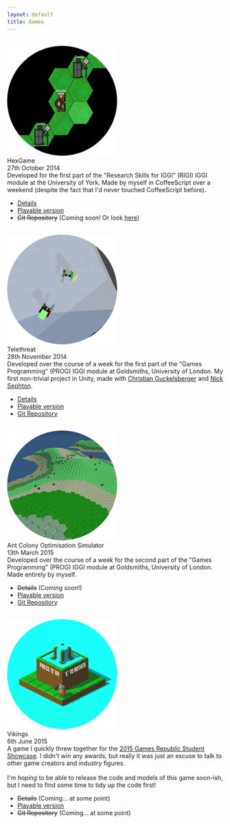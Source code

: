 ```yaml
---
layout: default
title: Games
---
```


<link rel="stylesheet" href="{{ site.baseurl }}/css/demobox.css">

<br/>
<div class="demo-box">
	<img src="/resources/demos/hexgame-256x256.png"/>
	<div class="demo-details">
		<div class="demo-details-inner">
			<div class="demo-title">
				HexGame
			</div>
			<div class="demo-date">
				27th October 2014
			</div>
			<div class="demo-description">
				Developed for the first part of the "Research Skills for IGGI" (RIGI) IGGI module at the University of York. Made by myself in CoffeeScript over a weekend (despite the fact that I'd never touched CoffeeScript before). 
			</div>
			<ul class="demo-links">
				<li><a href="/games/hexgame/details/">Details</a></li>
				<li><a href="/games/hexgame/play/">Playable version</a></li>
				<li><strike>Git Repository</strike> (Coming soon! Or look <a href="https://github.com/bedder/bedder.github.io/tree/master/games/hexgame">here</a>)</li>
			</ul>
		</div>
	</div>
</div>
<br/>
<div class="demo-box">
	<img src="/resources/demos/telethreat-256x256.png"/>
	<div class="demo-details">
		<div class="demo-details-inner">
			<div class="demo-title">
				Telethreat
			</div>
			<div class="demo-date">
				28th November 2014
			</div>
			<div class="demo-description">
				Developed over the course of a week for the first part of the "Games Programming" (PROG) IGGI module at Goldsmiths, University of London. My first non-trivial project in Unity, made with <a href="http://ccg.doc.gold.ac.uk/christianguckelsberger/">Christian Guckelsberger</a> and <a href="http://www-users.cs.york.ac.uk/~nsephton/">Nick Sephton</a>.
			</div>
			<ul class="demo-links">
				<li><a href="/games/telethreat/details/">Details</a></li>
				<li><a href="/games/telethreat/play/">Playable version</a></li>
				<li><a href="https://github.com/bedder/Telethreat">Git Repository</a></li>
			</ul>
		</div>
	</div>
</div>
<br/>
<div class="demo-box">
	<img src="/resources/demos/aco-256x256.png"/>
	<div class="demo-details">
		<div class="demo-details-inner">
			<div class="demo-title">
				Ant Colony Optimisation Simulator
			</div>
			<div class="demo-date">
				13th March 2015
			</div>
			<div class="demo-description">
				Developed over the course of a week for the second part of the "Games Programming" (PROG) IGGI module at Goldsmiths, University of London. Made entirely by myself.
			</div>
			<ul class="demo-links">
				<li><strike>Details</strike> (Coming soon!)</li>
				<li><a href="/games/aco/play/">Playable version</a></li>
				<li><a href="https://github.com/bedder/WorldGenAco">Git Repository</a></li>
			</ul>
		</div>
	</div>
</div>
<br/>
<div class="demo-box">
	<img src="/resources/demos/vikings-256x256.png"/>
	<div class="demo-details">
		<div class="demo-details-inner">
			<div class="demo-title">
				Vikings
			</div>
			<div class="demo-date">
				6th June 2015
			</div>
			<div class="demo-description">
				A game I quickly threw together for the <a href="http://gamerepublic.net/networking-events/student-showcase-2015/">2015 Games Republic Student Showcase</a>. I didn't win any awards, but really it was just an excuse to talk to other game creators and industry figures.
				<br/>
				<br/>
				I'm <i>hoping</i> to be able to release the code and models of this game soon-ish, but I need to find some time to tidy up the code first!
			</div>
			<ul class="demo-links">
				<li><strike>Details</strike> (Coming... at some point)</li>
				<li><a href="/games/vikings/play/">Playable version</a></li>
				<li><strike>Git Repository</strike> (Coming... at some point)</li>
			</ul>
		</div>
	</div>
</div>
